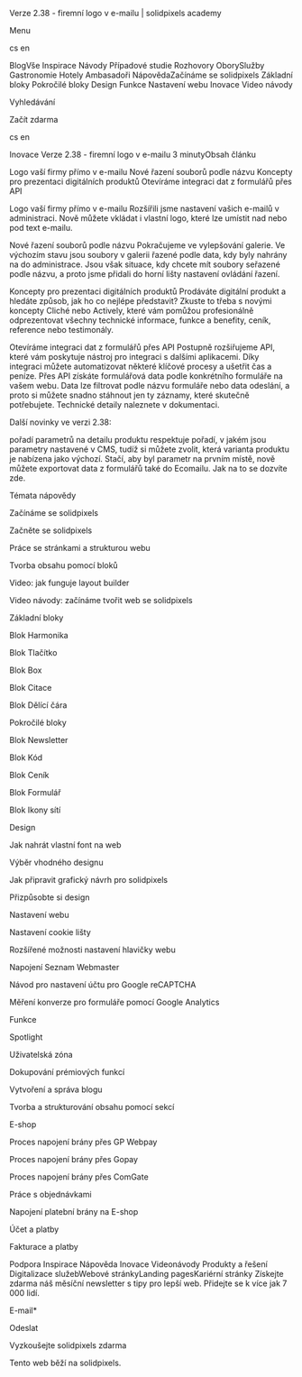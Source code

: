 <p>Verze 2.38 - firemní logo v e-mailu | solidpixels academy</p>
<p>Menu</p>
<p>cs en</p>
<p>BlogVše Inspirace Návody Případové studie Rozhovory OborySlužby Gastronomie Hotely Ambasadoři NápovědaZačínáme se solidpixels Základní bloky Pokročilé bloky Design Funkce Nastavení webu Inovace Video návody</p>
<p>Vyhledávání</p>
<p>Začít zdarma</p>
<p>cs en</p>
<p>Inovace
Verze 2.38 - firemní logo v e-mailu
3 minutyObsah článku</p>
<p>Logo vaší firmy přímo v e-mailu
Nové řazení souborů podle názvu
Koncepty pro prezentaci digitálních produktů
Otevíráme integraci dat z formulářů přes API</p>
<p>Logo vaší firmy přímo v e-mailu
Rozšířili jsme nastavení vašich e-mailů v administraci. Nově můžete vkládat i vlastní logo, které lze umístit nad nebo pod text e-mailu. </p>
<p>Nové řazení souborů podle názvu
Pokračujeme ve vylepšování galerie. Ve výchozím stavu jsou soubory v galerii řazené podle data, kdy byly nahrány na do administrace. Jsou však situace, kdy chcete mít soubory seřazené podle názvu, a proto jsme přidali do horní lišty nastavení ovládání řazení. </p>
<p>Koncepty pro prezentaci digitálních produktů
Prodáváte digitální produkt a hledáte způsob, jak ho co nejlépe představit? Zkuste to třeba s novými koncepty Cliché nebo Actively, které vám pomůžou profesionálně odprezentovat všechny technické informace, funkce a benefity, ceník, reference nebo testimonály.</p>
<p>Otevíráme integraci dat z formulářů přes API
Postupně rozšiřujeme API, které vám poskytuje nástroj pro integraci s dalšími aplikacemi. Díky integraci můžete automatizovat některé klíčové procesy a ušetřit čas a peníze.
Přes API získáte formulářová data podle konkrétního formuláře na vašem webu. Data lze filtrovat podle názvu formuláře nebo data odeslání, a proto si můžete snadno stáhnout jen ty záznamy, které skutečně potřebujete. Technické detaily naleznete v dokumentaci.</p>
<p>Další novinky ve verzi 2.38:</p>
<p>pořadí parametrů na detailu produktu respektuje pořadí, v jakém jsou parametry nastavené v CMS, tudíž si můžete zvolit, která varianta produktu je nabízena jako výchozí. Stačí, aby byl parametr na prvním místě,
nově můžete exportovat data z formulářů také do Ecomailu. Jak na to se dozvíte zde.</p>
<p>Témata nápovědy</p>
<p>Začínáme se solidpixels</p>
<p>Začněte se solidpixels</p>
<p>Práce se stránkami a strukturou webu</p>
<p>Tvorba obsahu pomocí bloků</p>
<p>Video: jak funguje layout builder </p>
<p>Video návody: začínáme tvořit web se solidpixels</p>
<p>Základní bloky</p>
<p>Blok Harmonika</p>
<p>Blok Tlačítko</p>
<p>Blok Box</p>
<p>Blok Citace</p>
<p>Blok Dělící čára</p>
<p>Pokročilé bloky</p>
<p>Blok Newsletter</p>
<p>Blok Kód</p>
<p>Blok Ceník</p>
<p>Blok Formulář</p>
<p>Blok Ikony sítí</p>
<p>Design</p>
<p>Jak nahrát vlastní font na web</p>
<p>Výběr vhodného designu</p>
<p>Jak připravit grafický návrh pro solidpixels</p>
<p>Přizpůsobte si design</p>
<p>Nastavení webu</p>
<p>Nastavení cookie lišty</p>
<p>Rozšířené možnosti nastavení hlavičky webu</p>
<p>Napojení Seznam Webmaster</p>
<p>Návod pro nastavení účtu pro Google reCAPTCHA</p>
<p>Měření konverze pro formuláře pomocí Google Analytics</p>
<p>Funkce</p>
<p>Spotlight</p>
<p>Uživatelská zóna</p>
<p>Dokupování prémiových funkcí</p>
<p>Vytvoření a správa blogu</p>
<p>Tvorba a strukturování obsahu pomocí sekcí</p>
<p>E-shop</p>
<p>Proces napojení brány přes GP Webpay</p>
<p>Proces napojení brány přes Gopay</p>
<p>Proces napojení brány přes ComGate</p>
<p>Práce s objednávkami</p>
<p>Napojení platební brány na E-shop</p>
<p>Účet a platby</p>
<p>Fakturace a platby</p>
<p>Podpora
 Inspirace
Nápověda
Inovace
Videonávody
 Produkty a řešení
 Digitalizace služebWebové stránkyLanding pagesKariérní stránky Získejte zdarma náš měsíční newsletter s tipy pro lepší web. Přidejte se k více jak 7 000 lidí.</p>
<p>E-mail*</p>
<p>Odeslat</p>
<p>Vyzkoušejte solidpixels zdarma</p>
<p>Tento web běží na solidpixels.</p>